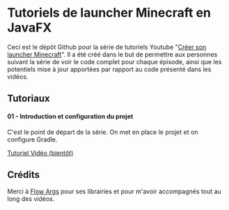 # Tutoriels de launcher Minecraft en JavaFX

Ceci est le dépôt Github pour la série de tutoriels Youtube "[Créer son launcher Minecraft](https://www.youtube.com/playlist?list=PL4Iry42iWxQQo-xMzk2BRO1YOoHgG-slU)".
Il a été créé dans le but de permettre aux personnes suivant la série de voir le code complet pour chaque épisode, ainsi que 
les potentiels mise à jour apportées par rapport au code présenté dans les vidéos.

## Tutoriaux

#### 01 - Introduction et configuration du projet

C'est le point de départ de la série. On met en place le projet et on configure Gradle.

[Tutoriel Vidéo (bientôt)]()

## Crédits

Merci à [Flow Args](https://github.com/FlowArg) pour ses librairies et pour m'avoir accompagnés tout au long des vidéos. 